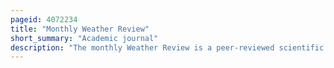 ```yaml
---
pageid: 4072234
title: "Monthly Weather Review"
short_summary: "Academic journal"
description: "The monthly Weather Review is a peer-reviewed scientific Journal published by the american meteorological Society. It covers Research related to the Analysis and Prediction of observed and modeled Circulations of the atmosphere including Technique Development Data Assimilation Model Validation and relevant Case Studies. This includes Papers on numerical Techniques and Data Assimilation Techniques that apply to the Atmosphere and/or ocean Environment. The current Editor in Chief is ron mctaggart-cowan."
---
```

